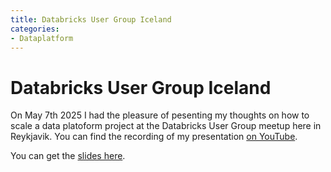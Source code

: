 ```yaml
---
title: Databricks User Group Iceland
categories:
- Dataplatform
---
```


# Databricks User Group Iceland

On May 7th 2025 I had the pleasure of pesenting my thoughts on how to scale a data platoform project 
at the Databricks User Group meetup here in Reykjavik. You can find the recording of my presentation 
[on YouTube](https://youtu.be/iceUrxtVCYU).

You can get the [slides here](assets/pdfs/scaling_up_in_scope.pdf).
